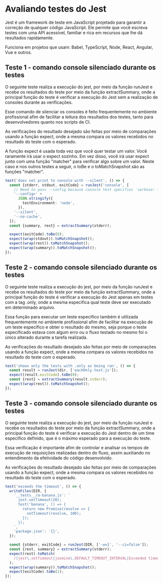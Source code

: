 # Avaliando testes do Jest

Jest é um framework de teste em JavaScript projetado para garantir a correção de qualquer código JavaScript. Ele permite que você escreva testes com uma API acessível, familiar e rica em recursos que lhe dá resultados rapidamente.

Funciona em projetos que usam: Babel, TypeScript, Node, React, Angular, Vue e outros. 

## Teste 1 - comando console silenciado durante os testes
O seguinte teste realiza a execução do jest, por meio da função runJest e recebe os resultados do teste por meio da função extractSummary, onde a principal função do teste é verificar a execução do Jest sem a realização de consoles durante as verificações. 

Esse comando de silenciar os consoles é feito frequentemente no ambiente profissional afim de facilitar a leitura dos resultados dos testes, tanto para desenvolvedores quanto nos scripts de CI.
 
As verificações do resultado desejado são feitas por meio de comparações usando a função expect, onde a mesma compara os valores recebidos no resultado do teste com o esperado. 

A função expect é usada toda vez que você quer testar um valor. Você raramente irá usar o expect sozinho. Em vez disso, você irá usar expect junto com uma função "matcher" para verificar algo sobre um valor. Neste caso e nos outros testes a seguir, o toBe e o toMatchSnapshot são as funções "matcher".
```typescript
test('does not print to console with --silent', () => {
  const {stderr, stdout, exitCode} = runJest('console', [
    // Need to pass --config because console test specifies `verbose: false`
    '--config=' +
      JSON.stringify({
        testEnvironment: 'node',
      }),
    '--silent',
    '--no-cache',
  ]);
  const {summary, rest} = extractSummary(stderr);

  expect(exitCode).toBe(0);
  expect(wrap(stdout)).toMatchSnapshot();
  expect(wrap(rest)).toMatchSnapshot();
  expect(wrap(summary)).toMatchSnapshot();
});
```
 
## Teste 2 - comando console silenciado durante os testes
O seguinte teste realiza a execução do jest, por meio da função runJest e recebe os resultados do teste por meio da função extractSummary, onde a principal função do teste é verificar a execução do Jest apenas em testes com a tag .only, onde a mesma especifica qual teste deve ser executado em determinado arquivo. 

Essa função para executar um teste específico também é utilizada frequentemente no ambiente profissional afim de facilitar na execução de um teste específico e obter o resultado do mesmo, seja porque o teste especificado estava com algum erro ou o fluxo testado no mesmo foi o único alterado durante a tarefa realizada.
 
As verificações do resultado desejado são feitas por meio de comparações usando a função expect, onde a mesma compara os valores recebidos no resultado do teste com o esperado.
```typescript
test('shows only the tests with .only as being ran', () => {
  const result = runJest(dir, ['eachOnly.test.js']);
  expect(result.exitCode).toBe(0);
  const {rest} = extractSummary(result.stderr);
  expect(wrap(rest)).toMatchSnapshot();
});
```
## Teste 3 - comando console silenciado durante os testes
O seguinte teste realiza a execução do jest, por meio da função runJest e recebe os resultados do teste por meio da função extractSummary, onde a principal função do teste é verificar a execução do Jest dentro de um time específico definido, que é o máximo esperado para a execução do teste. 

Essa verificação é importante afim de controlar e analisar os tempos de execução de requisições realizadas dentro do fluxo, assim auxiliando no entendimento da efetividade do código desenvolvido.
 
As verificações do resultado desejado são feitas por meio de comparações usando a função expect, onde a mesma compara os valores recebidos no resultado do teste com o esperado.
```typescript
test('exceeds the timeout', () => {
  writeFiles(DIR, {
    '__tests__/a-banana.js': `
      jest.setTimeout(20);
      test('banana', () => {
        return new Promise(resolve => {
          setTimeout(resolve, 100);
        });
      });
    `,
    'package.json': '{}',
  });

  const {stderr, exitCode} = runJest(DIR, ['-w=1', '--ci=false']);
  const {rest, summary} = extractSummary(stderr);
  expect(rest).toMatch(
    /(jest\.setTimeout|jasmine\.DEFAULT_TIMEOUT_INTERVAL|Exceeded timeout)/,
  );
  expect(wrap(summary)).toMatchSnapshot();
  expect(exitCode).toBe(1);
});
```
